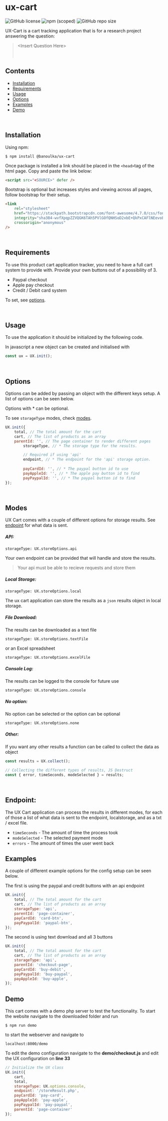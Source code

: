 # ux-cart

![GitHub license](https://img.shields.io/badge/license-MIT-green.svg)
![npm (scoped)](https://img.shields.io/npm/v/@banoulka/ux-cart?color=blue)
![GitHub repo size](https://img.shields.io/github/repo-size/banoulka/ux-cart?color=orange&label=install%20size)

UX-Cart is a cart tracking application that is for a research project answering the question:

> \<Insert Question Here>
>
><br />

## Contents

- [Installation](#installation)
- [Requirements](#requirements)
- [Usage](#usage)
- [Options](#options)
- [Examples](#examples)
- [Demo](#demo)

<br />

## Installation

Using npm:

```shell script
$ npm install @banoulka/ux-cart
```

<!-- Using personal CDN:
```html
<script src="https://unpkg.com/axios/dist/axios.min.js"></script>
``` -->

Once package is installed a link should be placed in the `<head>`tag of the html page. Copy and paste the link below:

```html
<script src="<SOURCE>" defer />
```

Bootstrap is optional but increases styles and viewing across all pages, follow
bootstrap for their setup.

```html
<link
	rel="stylesheet"
	href="https://stackpath.bootstrapcdn.com/font-awesome/4.7.0/css/font-awesome.min.css"
	integrity="sha384-wvfXpqpZZVQGK6TAh5PVlGOfQNHSoD2xbE+QkPxCAFlNEevoEH3Sl0sibVcOQVnN"
	crossorigin="anonymous"
/>
```

<br />

## Requirements

To use this product cart application tracker, you need to have
a full cart system to provide with. Provide your own buttons out of a possibility
of 3.

* Paypal checkout
* Apple pay checkout
* Credit / Debit card system

To set, see [options](#example).

<br />

## Usage

To use the application it should be initialized by the following code.

In javascript a new object can be created and initialised with

```javascript
const ux = UX.init();
```

<br />

## Options

Options can be added by passing an object with the different keys setup. A list of options
can be seen below.

Options with * can be optional.

To see `storageType` modes, check [modes](#modes).

```javascript
UX.init({
    total, // The total amount for the cart
    cart, // The list of products as an array
    parentId: '', // The page container to render different pages
        storageType, // * The storage type for the results.

        // Required if using 'api'
        endpoint, // * The endpoint for the 'api' storage option. 
       
        payCardId: '', // * The paypal button id to use
        payAppleId: '', // * The apple pay button id to find
        payPaypalId: '', // * The paypal button id to find
});
```

<br />

## Modes

UX Cart comes with a couple of different options for storage results.
See [endpoint](#endpoint) for what data is sent.

##### API:
`storageType: UX.storeOptions.api`

Your own endpoint can be provided that will handle and store the
results.
> Your api must be able to recieve requests and store them

##### Local Storage:
`storageType: UX.storeOptions.local`

The ux cart application can store the results as a `json`
results object in local storage.

##### File Download:
The results can be downloaded as a text file

`storageType: UX.storeOptions.textFile`

or an Excel spreadsheet

`storageType: UX.storeOptions.excelFile`

##### Console Log:
The results can be logged to the console for future use

`storageType: UX.storeOptions.console`

##### No option:
No option can be selected or the option can be optional

`storageType: UX.storeOptions.none`

##### Other:
If you want any other results a function can be called to
collect the data as object

```javascript
const results = UX.collect();

// Collecting the different types of results, JS Destruct
const { error, timeSeconds, modeSelected } = results;
```

<br />

## Endpoint:

The UX Cart application can process the results in different modes,
for each of those a list of what data is sent to the endpoint, localstorage,
and as a txt / excel file.

- `timeSeconds` - The amount of time the process took
- `modeSelected` - The selected payment mode
- `errors` - The amount of times the user went back

## Examples

A couple of different example options for the config setup can be
seen below.

The first is using the paypal and credit buttons with an api endpoint
```javascript
UX.init({
    total, // The total amount for the cart
    cart, // The list of products as an array
    storageType: 'api',
    parentId: 'page-container',
    payCardId: 'card-btn', 
    payPaypalId: 'paypal-btn',
});
```


The second is using text download and all 3 buttons
```javascript
UX.init({
    total, // The total amount for the cart
    cart, // The list of products as an array
    storageType: 'api',
    parentId: 'checkout-page',
    payCardId: 'buy-debit', 
    payPaypalId: 'buy-paypal',
    payAppleId: 'buy-apple',
});
```

## Demo

This cart comes with a demo php server to test the functionality.
To start the website navigate to the downloaded folder and run
```shell script
$ npm run demo
```
to start the webserver and navigate to

```http request
localhost:8000/demo
```

To edit the demo configuration navigate to the __demo/checkout.js__
and edit the UX configuration on __line 33__

```javascript
// Initialize the UX class
UX.init({
    cart,
    total,
    storageType: UX.options.console,
    endpoint: '/storeResult.php',
    payCardId: 'pay-card',
    payAppleId: 'pay-apple',
    payPaypalId: 'pay-paypal',
    parentId: 'page-container'
});
```